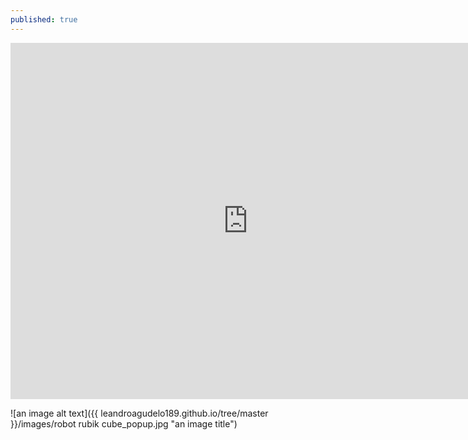 ```yaml
---
published: true
---
```


<iframe src="https://www.slideshare.net/LeandroAgudelo2/slideshelf" width="760px" height="570px" frameborder="0" marginwidth="0" marginheight="0" scrolling="no" style="border:none;" allowfullscreen webkitallowfullscreen mozallowfullscreen></iframe>

![an image alt text]({{ leandroagudelo189.github.io/tree/master }}/images/robot rubik cube_popup.jpg "an image title")


